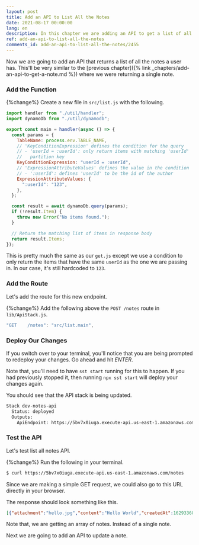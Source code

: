 ```yaml
---
layout: post
title: Add an API to List All the Notes
date: 2021-08-17 00:00:00
lang: en
description: In this chapter we are adding an API to get a list of all the notes a user has. It'll trigger a Lambda function when we hit the API and get the list of notes from our DynamoDB table.
ref: add-an-api-to-list-all-the-notes
comments_id: add-an-api-to-list-all-the-notes/2455
---
```


Now we are going to add an API that returns a list of all the notes a user has. This'll be very similar to the [previous chapter]({% link _chapters/add-an-api-to-get-a-note.md %}) where we were returning a single note.

### Add the Function

{%change%} Create a new file in `src/list.js` with the following.

``` js
import handler from "./util/handler";
import dynamoDb from "./util/dynamodb";

export const main = handler(async () => {
  const params = {
    TableName: process.env.TABLE_NAME,
    // 'KeyConditionExpression' defines the condition for the query
    // - 'userId = :userId': only return items with matching 'userId'
    //   partition key
    KeyConditionExpression: "userId = :userId",
    // 'ExpressionAttributeValues' defines the value in the condition
    // - ':userId': defines 'userId' to be the id of the author
    ExpressionAttributeValues: {
      ":userId": "123",
    },
  };

  const result = await dynamoDb.query(params);
  if (!result.Item) {
    throw new Error("No items found.");
  }

  // Return the matching list of items in response body
  return result.Items;
});
```

This is pretty much the same as our `get.js` except we use a condition to only return the items that have the same `userId` as the one we are passing in. In our case, it's still hardcoded to `123`.

### Add the Route

Let's add the route for this new endpoint.

{%change%} Add the following above the `POST /notes` route in `lib/ApiStack.js`.

``` js
"GET    /notes": "src/list.main",
```

### Deploy Our Changes

If you switch over to your terminal, you'll notice that you are being prompted to redeploy your changes. Go ahead and hit _ENTER_.

Note that, you'll need to have `sst start` running for this to happen. If you had previously stopped it, then running `npx sst start` will deploy your changes again.

You should see that the API stack is being updated.

``` bash
Stack dev-notes-api
  Status: deployed
  Outputs:
    ApiEndpoint: https://5bv7x0iuga.execute-api.us-east-1.amazonaws.com
```

### Test the API

Let's test list all notes API.

{%change%} Run the following in your terminal.

``` bash
$ curl https://5bv7x0iuga.execute-api.us-east-1.amazonaws.com/notes
```

Since we are making a simple GET request, we could also go to this URL directly in your browser.

The response should look something like this.

``` json
[{"attachment":"hello.jpg","content":"Hello World","createdAt":1629336889054,"noteId":"a46b7fe0-008d-11ec-a6d5-a1d39a077784","userId":"123"}]
```

Note that, we are getting an array of notes. Instead of a single note.

Next we are going to add an API to update a note.
